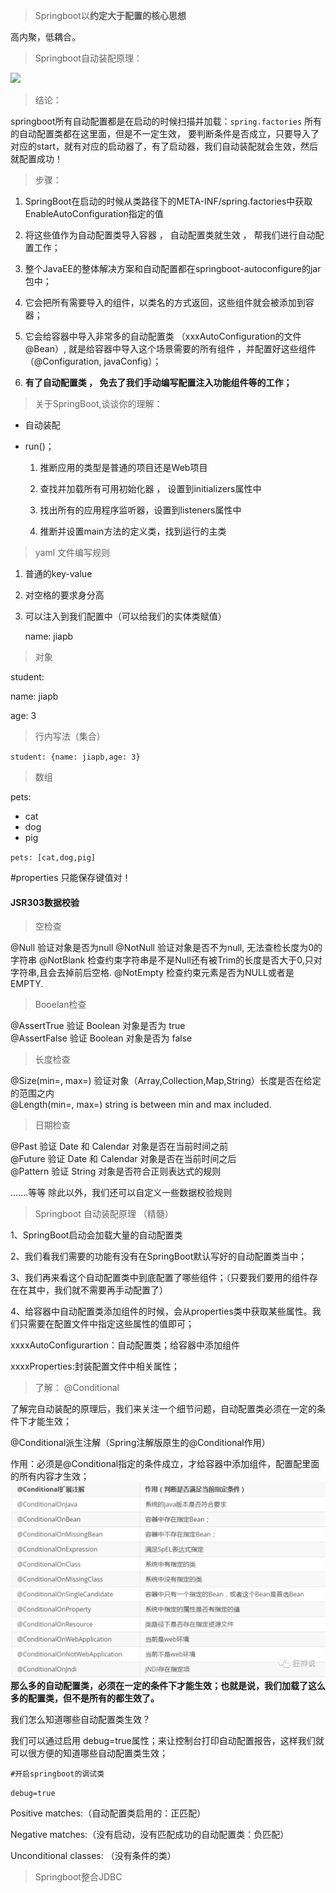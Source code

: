 
>Springboot以**约定大于配置的核心思想**

高内聚，低耦合。

>Springboot自动装配原理：
     
<img src="F:\java\IDEA Projects\JavaSE_Code\学习\SpringBoot\Springboot自动分配.jpg"/>


> 结论： 

springboot所有自动配置都是在启动的时候扫描并加载：`spring.factories` 所有的自动配置类都在这里面，但是不一定生效，
要判断条件是否成立，只要导入了对应的start，就有对应的启动器了，有了启动器，我们自动装配就会生效，然后就配置成功！
>步骤：

1. SpringBoot在启动的时候从类路径下的META-INF/spring.factories中获取EnableAutoConfiguration指定的值

2. 将这些值作为自动配置类导入容器 ， 自动配置类就生效 ， 帮我们进行自动配置工作；

3. 整个JavaEE的整体解决方案和自动配置都在springboot-autoconfigure的jar包中；

4. 它会把所有需要导入的组件，以类名的方式返回，这些组件就会被添加到容器；

5. 它会给容器中导入非常多的自动配置类 （xxxAutoConfiguration的文件@Bean）, 就是给容器中导入这个场景需要的所有组件 ，并配置好这些组件（@Configuration, javaConfig）；

6. **有了自动配置类 ， 免去了我们手动编写配置注入功能组件等的工作；**

> 关于SpringBoot,谈谈你的理解：
- 自动装配
- run()；
 
    1. 推断应用的类型是普通的项目还是Web项目

    2. 查找并加载所有可用初始化器 ， 设置到initializers属性中

    3. 找出所有的应用程序监听器，设置到listeners属性中

    4. 推断并设置main方法的定义类，找到运行的主类 


> yaml 文件编写规则
  
1. 普通的key-value
2. 对空格的要求身分高
3. 可以注入到我们配置中（可以给我们的实体类赋值）

    name: jiapb

> 对象

student:

name: jiapb

age: 3

>行内写法（集合）

`student: {name: jiapb,age: 3}`

> 数组
  
pets:
  - cat
  - dog
  - pig

`pets: [cat,dog,pig]`


#properties 只能保存键值对！

#### **JSR303数据校验**

>空检查

@Null       验证对象是否为null
@NotNull    验证对象是否不为null, 无法查检长度为0的字符串
@NotBlank   检查约束字符串是不是Null还有被Trim的长度是否大于0,只对字符串,且会去掉前后空格.
@NotEmpty   检查约束元素是否为NULL或者是EMPTY.

>Booelan检查

@AssertTrue     验证 Boolean 对象是否为 true  
@AssertFalse    验证 Boolean 对象是否为 false

>长度检查

@Size(min=, max=) 验证对象（Array,Collection,Map,String）长度是否在给定的范围之内  
@Length(min=, max=) string is between min and max included.

>日期检查

@Past       验证 Date 和 Calendar 对象是否在当前时间之前  
@Future     验证 Date 和 Calendar 对象是否在当前时间之后  
@Pattern    验证 String 对象是否符合正则表达式的规则

.......等等
除此以外，我们还可以自定义一些数据校验规则

>Springboot 自动装配原理 （精髓）

1、SpringBoot启动会加载大量的自动配置类

2、我们看我们需要的功能有没有在SpringBoot默认写好的自动配置类当中；

3、我们再来看这个自动配置类中到底配置了哪些组件；（只要我们要用的组件存在在其中，我们就不需要再手动配置了）

4、给容器中自动配置类添加组件的时候，会从properties类中获取某些属性。我们只需要在配置文件中指定这些属性的值即可；

xxxxAutoConfigurartion：自动配置类；给容器中添加组件

xxxxProperties:封装配置文件中相关属性；

>了解： @Conditional

了解完自动装配的原理后，我们来关注一个细节问题，自动配置类必须在一定的条件下才能生效；

@Conditional派生注解（Spring注解版原生的@Conditional作用）

作用：必须是@Conditional指定的条件成立，才给容器中添加组件，配置配里面的所有内容才生效；
![img.png](img.png)
**那么多的自动配置类，必须在一定的条件下才能生效；也就是说，我们加载了这么多的配置类，但不是所有的都生效了。**

我们怎么知道哪些自动配置类生效？

我们可以通过启用 debug=true属性；来让控制台打印自动配置报告，这样我们就可以很方便的知道哪些自动配置类生效；

`#开启springboot的调试类`

`debug=true`

Positive matches:（自动配置类启用的：正匹配）

Negative matches:（没有启动，没有匹配成功的自动配置类：负匹配）

Unconditional classes: （没有条件的类）

>Springboot整合JDBC

    

